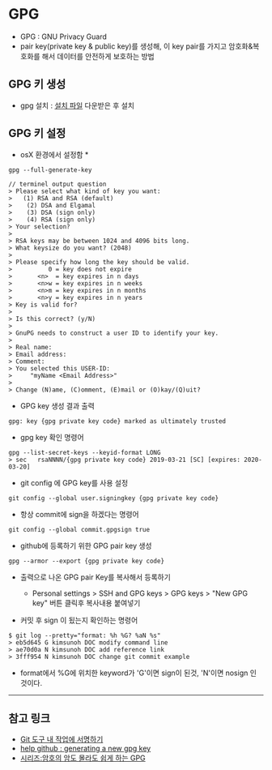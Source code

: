 # GPG
- GPG : GNU Privacy Guard
- pair key(private key & public key)를 생성해, 이 key pair를 가지고 암호화&복호화를 해서 데이터를 안전하게 보호하는 방법

## GPG 키 생성
- gpg 설치 : [설치 파일](https://gpgtools.org) 다운받은 후 설치

## GPG 키 설정
* osX 환경에서 설정함 *

```
gpg --full-generate-key

// terminel output question
> Please select what kind of key you want:
>   (1) RSA and RSA (default)
>    (2) DSA and Elgamal
>    (3) DSA (sign only)
>    (4) RSA (sign only)
> Your selection? 
> 
> RSA keys may be between 1024 and 4096 bits long.
> What keysize do you want? (2048)
> 
> Please specify how long the key should be valid.
>          0 = key does not expire
>       <n>  = key expires in n days
>       <n>w = key expires in n weeks
>       <n>m = key expires in n months
>       <n>y = key expires in n years
> Key is valid for?
> 
> Is this correct? (y/N) 
> 
> GnuPG needs to construct a user ID to identify your key.
> 
> Real name: 
> Email address: 
> Comment:
> You selected this USER-ID:
>     "myName <Email Address>"
> 
> Change (N)ame, (C)omment, (E)mail or (O)kay/(Q)uit? 
```
- GPG key 생성 결과 출력
```
gpg: key {gpg private key code} marked as ultimately trusted
```
- gpg key 확인 명령어
```
gpg --list-secret-keys --keyid-format LONG
> sec   rsaNNNN/{gpg private key code} 2019-03-21 [SC] [expires: 2020-03-20]
```

- git config 에 GPG key를 사용 설정
```
git config --global user.signingkey {gpg private key code}
```

- 항상 commit에 sign을 하겠다는 명령어
```
git config --global commit.gpgsign true 
```

- github에 등록하기 위한 GPG pair key 생성
```
gpg --armor --export {gpg private key code}

```
- 출력으로 나온 GPG pair  Key를 복사해서 등록하기
    - Personal settings > SSH and GPG keys > GPG keys > "New GPG key" 버튼 클릭후 복사내용 붙여넣기

- 커밋 후 sign 이 됬는지 확인하는 명령어
```
$ git log --pretty="format: %h %G? %aN %s"
> eb5d645 G kimsunoh DOC modify command line
> ae70d0a N kimsunoh DOC add reference link
> 3fff954 N kimsunoh DOC change git commit example
```
- format에서 %G에 위치한 keyword가 'G'이면 sign이 된것, 'N'이면 nosign 인 것이다.

---
## 참고 링크
- [Git 도구 내 작업에 서명하기](https://git-scm.com/book/ko/v2/Git-도구-내-작업에-서명하기)
- [help github : generating a new gpg key](https://help.github.com/en/articles/generating-a-new-gpg-key)
- [시리즈:암호의 암도 몰라도 쉽게 하는 GPG](https://librewiki.net/wiki/시리즈:암호의_암도_몰라도_쉽게_하는_GPG)
